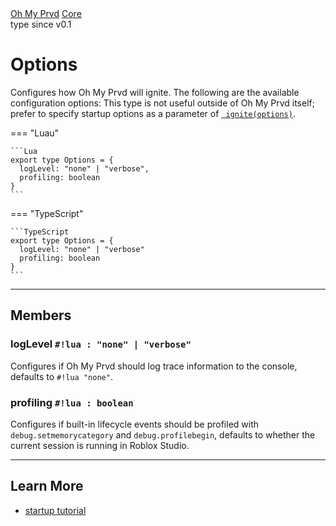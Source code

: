 <div class="ompdoc-reference-breadcrumbs">
<a href="../../">Oh My Prvd</a>
<a href="../">Core</a>
</div>

<div class="ompdoc-reference-tags">
<span>type</span>
<span>since v0.1</span>
</div>

# Options

Configures how Oh My Prvd will ignite. The following are the available
configuration options: This type is not useful outside of Oh My Prvd itself;
prefer to specify startup options as a parameter of [`
ignite(options)`](../providers/use.md).

=== "Luau"

    ```Lua
    export type Options = {
      logLevel: "none" | "verbose",
      profiling: boolean
    }
    ```

=== "TypeScript"

    ```TypeScript
    export type Options = {
      logLevel: "none" | "verbose"
      profiling: boolean
    }
    ```

---

## Members

### logLevel `#!lua : "none" | "verbose"`

Configures if Oh My Prvd should log trace information to the console, defaults
to `#!lua "none"`.

### profiling `#!lua : boolean`

Configures if built-in lifecycle events should be profiled with
`debug.setmemorycategory` and `debug.profilebegin`, defaults to whether the
current session is running in Roblox Studio.

---

## Learn More

- [startup tutorial](../../../tutorials/fundamentals/startup.md)
